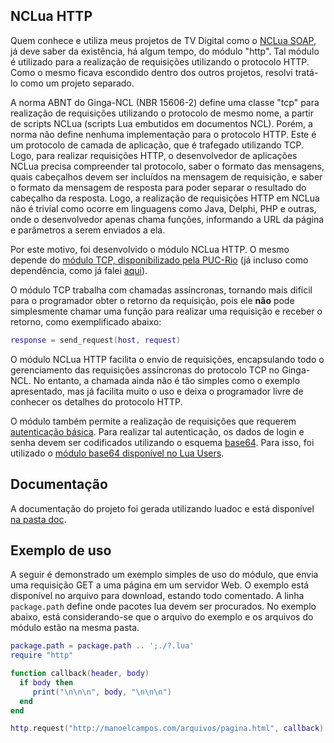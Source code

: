 NCLua HTTP
----------

Quem conhece e utiliza meus projetos de TV Digital como o [NCLua SOAP](https://github.com/manoelcampos/NCLuaHTTP), já deve saber da existência, há algum tempo, do módulo "http". Tal módulo é utilizado para a realização de requisições utilizando o protocolo HTTP. Como o mesmo ficava escondido dentro dos outros projetos, resolvi tratá-lo como um projeto separado.

A norma ABNT do Ginga-NCL (NBR 15606-2) define uma classe "tcp" para realização de requisições utilizando o protocolo de mesmo nome, a partir de scripts NCLua (scripts Lua embutidos em documentos NCL). Porém, a norma não define nenhuma implementação para o protocolo HTTP. Este é um protocolo de camada de aplicação, que é trafegado utilizando TCP. Logo, para realizar requisições HTTP, o desenvolvedor de aplicações NCLua precisa compreender tal protocolo, saber o formato das mensagens, quais cabeçalhos devem ser incluídos na mensagem de requisição, e saber o formato da mensagem de resposta para poder separar o resultado do cabeçalho da resposta. Logo, a realização de requisições HTTP em NCLua não é trivial como ocorre em linguagens como Java, Delphi, PHP e outras, onde o desenvolvedor apenas chama funções, informando a URL da página e parâmetros a serem enviados a ela.

Por este motivo, foi desenvolvido o módulo NCLua HTTP. O mesmo depende do [módulo TCP, disponibilizado pela PUC-Rio](http://www.telemidia.puc-rio.br/~francisco/nclua/tutorial/index.html) (já incluso como dependência, como já falei [aqui](http://manoelcampos.com/2010/01/29/documentacao-do-modulo-tcp-para-nclua/)).

O módulo TCP trabalha com chamadas assíncronas, tornando mais difícil para o programador obter o retorno da requisição, pois ele **não** pode simplesmente chamar uma função para realizar uma requisição e receber o retorno, como exemplificado abaixo:

```lua
response = send_request(host, request)
```

O módulo NCLua HTTP facilita o envio de requisições, encapsulando todo o gerenciamento das requisições assíncronas do protocolo TCP no Ginga-NCL. No entanto, a chamada ainda não é tão simples como o exemplo apresentado, mas já facilita muito o uso e deixa o programador livre de conhecer os detalhes do protocolo HTTP.

O módulo também permite a realização de requisições que requerem [autenticação básica](http://en.wikipedia.org/wiki/Basic_access_authentication). Para realizar tal autenticação, os dados de login e senha devem ser codificados utilizando o esquema [base64](http://en.wikipedia.org/wiki/Base_64). Para isso, foi utilizado o [módulo base64 disponível no Lua Users](http://lua-users.org/wiki/BaseSixtyFour).

Documentação
------------
A documentação do projeto foi gerada utilizando luadoc e está disponível [na pasta doc](doc).

Exemplo de uso
--------------

A seguir é demonstrado um exemplo simples de uso do módulo, que envia uma requisição GET a uma página em um servidor Web. O exemplo está disponível no arquivo para download, estando todo comentado. A linha `package.path` define onde pacotes lua devem ser procurados. No exemplo abaixo, está considerando-se que o arquivo do exemplo e os arquivos do módulo estão na mesma pasta. 

```lua
package.path = package.path .. ';./?.lua'
require "http"

function callback(header, body)
  if body then
     print("\n\n\n", body, "\n\n\n")
  end
end

http.request("http://manoelcampos.com/arquivos/pagina.html", callback)
```



